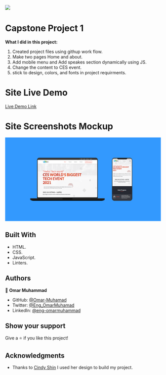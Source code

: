 ![](https://img.shields.io/badge/Microverse-blueviolet)

# Capstone Project 1

  **What I did in this project:**

  1. Created project files using githup work flow.
  2. Make two pages Home and about.
  3. Add mobile menu and Add speakes section dynamically using JS.
  4. Change the content to CES event.
  5. stick to design, colors, and fonts in project requirments. 
  


# Site Live Demo
  [Live Demo Link](https://omar-muhamad.github.io/Capstone-Project-1/)


# Site Screenshots Mockup

  ![screenshot](./images/WebSite-Mockup.png) 
  

## Built With

- HTML.
- CSS.
- JavaScript.
- Linters.


## Authors

👤 **Omar Muhammad**

- GitHub: [@Omar-Muhamad](https://github.com/Omar-Muhamad)
- Twitter: [@Eng_OmarMuhamad](https://twitter.com/Eng_OmarMuhamad)
- LinkedIn: [@eng-omarmuhammad](https://www.linkedin.com/in/eng-omarmuhammad/)

## Show your support

Give a ⭐️ if you like this project!

## Acknowledgments

- Thanks to [Cindy Shin](https://www.behance.net/adagio07) I used her design to build my project.

